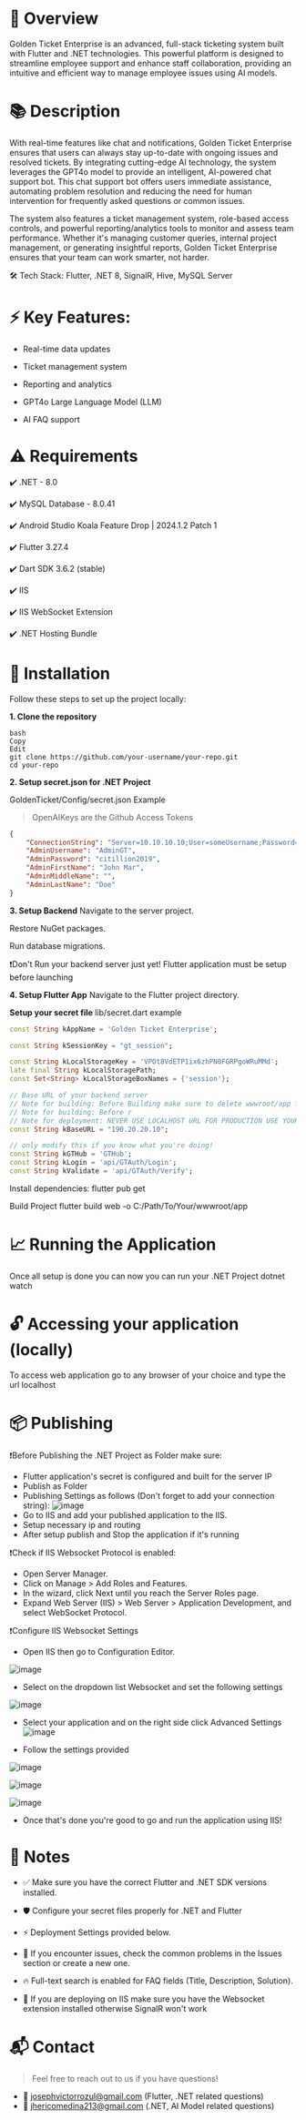 📄 Overview
===========

Golden Ticket Enterprise is an advanced, full-stack ticketing system built with Flutter and .NET technologies. This powerful platform is designed to streamline employee support and enhance staff collaboration, providing an intuitive and efficient way to manage employee issues using AI models.

📚 Description
===========
With real-time features like chat and notifications, Golden Ticket Enterprise ensures that users can always stay up-to-date with ongoing issues and resolved tickets. By integrating cutting-edge AI technology, the system leverages the GPT4o model to provide an intelligent, AI-powered chat support bot. This chat support bot offers users immediate assistance, automating problem resolution and reducing the need for human intervention for frequently asked questions or common issues.

The system also features a ticket management system, role-based access controls, and powerful reporting/analytics tools to monitor and assess team performance. Whether it's managing customer queries, internal project management, or generating insightful reports, Golden Ticket Enterprise ensures that your team can work smarter, not harder.

🛠 Tech Stack: Flutter, .NET 8, SignalR, Hive, MySQL Server

⚡ Key Features:
===========
- Real-time data updates

- Ticket management system

- Reporting and analytics

- GPT4o Large Language Model (LLM) 

- AI FAQ support

⚠️ Requirements
===========
✔️ .NET - 8.0

✔️ MySQL Database - 8.0.41

✔️ Android Studio Koala Feature Drop | 2024.1.2 Patch 1

✔️ Flutter 3.27.4

✔️ Dart SDK 3.6.2 (stable)

✔️ IIS

✔️ IIS WebSocket Extension

✔️ .NET Hosting Bundle

🚀 Installation
===========
Follow these steps to set up the project locally:

**1. Clone the repository**
```
bash
Copy
Edit
git clone https://github.com/your-username/your-repo.git
cd your-repo
```
**2. Setup secret.json for .NET Project**

GoldenTicket/Config/secret.json Example
> OpenAIKeys are the Github Access Tokens
```json
{
    "ConnectionString": "Server=10.10.10.10;User=someUsername;Password=somePassword;Database=someDatabase;",
    "AdminUsername": "AdminGT",
    "AdminPassword": "citillion2019",
    "AdminFirstName": "John Mar",
    "AdminMiddleName": "",
    "AdminLastName": "Doe"
}
```

**3. Setup Backend**
Navigate to the server project.

Restore NuGet packages.

Run database migrations.

❗Don't Run your backend server just yet! Flutter application must be setup before launching

**4. Setup Flutter App**
Navigate to the Flutter project directory.

**Setup your secret file**
lib/secret.dart example
```dart
const String kAppName = 'Golden Ticket Enterprise';

const String kSessionKey = "gt_session";

const String kLocalStorageKey = 'VPOt8VdETP1ix6zhPN0FGRPgoWRuMMd';
late final String kLocalStoragePath;
const Set<String> kLocalStorageBoxNames = {'session'};

// Base URL of your backend server
// Note for building: Before Building make sure to delete wwwroot/app folder in your .NET folder, then build project the IP with your server IP
// Note for building: Before r
// Note for deployment: NEVER USE LOCALHOST URL FOR PRODUCTION USE YOUR SERVER IP
const String kBaseURL = "190.20.20.10";

// only modify this if you know what you're doing!
const String kGTHub = 'GTHub';
const String kLogin = 'api/GTAuth/Login';
const String kValidate = 'api/GTAuth/Verify';
```

Install dependencies:
flutter pub get

Build Project
flutter build web -o C:/Path/To/Your/wwwroot/app


📈 Running the Application
===========
Once all setup is done you can now you can run your .NET Project
dotnet watch

🔓 Accessing your application (locally)
===========
To access web application go to any browser of your choice and type the url
localhost

📦 Publishing
===========
❗Before Publishing the .NET Project as Folder make sure:
- Flutter application's secret is configured and built for the server IP
- Publish as Folder
- Publishing Settings as follows (Don't forget to add your connection string):
![image](https://github.com/user-attachments/assets/6edad5ca-7837-4514-b00c-f5750f17093f)
- Go to IIS and add your published application to the IIS.
- Setup necessary ip and routing
- After setup publish and Stop the application if it's running

❗Check if IIS Websocket Protocol is enabled:
- Open Server Manager.
- Click on Manage > Add Roles and Features.
- In the wizard, click Next until you reach the Server Roles page.
- Expand Web Server (IIS) > Web Server > Application Development, and select WebSocket Protocol.


❗Configure IIS Websocket Settings
- Open IIS then go to Configuration Editor.

![image](https://github.com/user-attachments/assets/167faff1-b9dd-4e8d-8cca-07d1350f359c)

- Select on the dropdown list Websocket and set the following settings

![image](https://github.com/user-attachments/assets/747c3c81-ee08-40da-8c10-2feb4ad31ae0)

- Select your application and on the right side click Advanced Settings
![image](https://github.com/user-attachments/assets/efd24184-1738-43a4-a113-f4f1bcc992a3)

- Follow the settings provided

![image](https://github.com/user-attachments/assets/dc498605-f0f9-4aef-87d7-c1313ddbe958)

![image](https://github.com/user-attachments/assets/06050001-c659-431b-ba23-fff2291b675a)

![image](https://github.com/user-attachments/assets/49d86848-709d-44cb-bd54-11765a6388a8)

- Once that's done you're good to go and run the application using IIS!

📝 Notes
===========
- ✅ Make sure you have the correct Flutter and .NET SDK versions installed.

- 🛡️ Configure your secret files properly for .NET and Flutter

- ⚡ Deployment Settings provided below.

- 🐛 If you encounter issues, check the common problems in the Issues section or create a new one.

- 🔥 Full-text search is enabled for FAQ fields (Title, Description, Solution).

- 💽 If you are deploying on IIS make sure you have the Websocket extension installed otherwise SignalR won't work

📬 Contact
===========
> Feel free to reach out to us if you have questions!
- 📧 josephvictorrozul@gmail.com (Flutter, .NET related questions)
- 📧 jhericomedina213@gmail.com (.NET, AI Model related questions)
